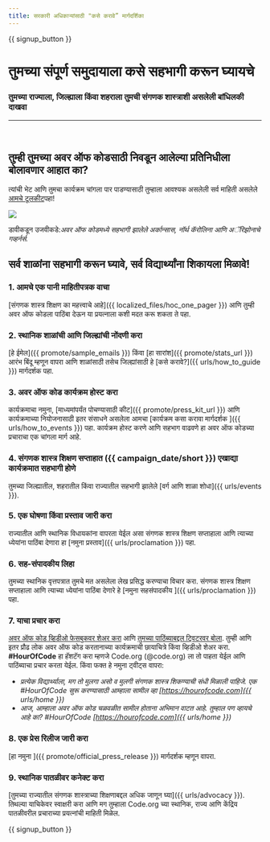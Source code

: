 ```yaml
---
title: सरकारी अधिकाऱ्यांसाठी "कसे करावे” मार्गदर्शिका
---
```


{{ signup_button }}

# तुमच्या संपूर्ण समुदायाला कसे सहभागी करून घ्यायचे

### तुमच्या राज्याला, जिल्ह्याला किंवा शहराला तुमची संगणक शास्त्राशी असलेली बांधिलकी दाखवा

* * *

</br>

## तुम्ही तुमच्या अवर ऑफ कोडसाठी निवडून आलेल्या प्रतिनिधीला बोलावणार आहात का?

त्यांची भेट आणि तुमचा कार्यक्रम चांगला पार पाडण्यासाठी तुम्हाला आवश्यक असलेली सर्व माहिती असलेले [आमचे टूलकीट](/files/elected-official.pdf)पहा!

![](/images/fit-800/hoc_govs.png)

डावीकडून उजवीकडे:*अवर ऑफ कोडमध्ये सहभागी झालेले अर्कान्सास, नॉर्थ कॅरोलिना आणि अॅरिझोनाचे गव्हर्नर्स.* 

## सर्व शाळांना सहभागी करून घ्यावे, सर्व विद्यार्थ्यांना शिकायला मिळावे!

### 1. आमचे एक पानी माहितीपत्रक वाचा

[संगणक शास्त्र शिक्षण का महत्त्वाचे आहे]({{ localized_files/hoc_one_pager }}) आणि तुम्ही अवर ऑफ कोडला पाठिंबा देऊन या प्रयत्नाला कशी मदत करू शकता ते पहा.

### 2. स्थानिक शाळांची आणि जिल्ह्यांची नोंदणी करा

[हे ईमेल]({{ promote/sample_emails }}) किंवा [हा सारांश]({{ promote/stats_url }}) आरंभ बिंदू म्हणून वापरा आणि शाळांसाठी तसेच जिल्ह्यांसाठी हे [कसे करावे?]({{ urls/how_to_guide }}) मार्गदर्शक पहा.

### 3. अवर ऑफ कोड कार्यक्रम होस्ट करा

कार्यक्रमाचा नमुना, [माध्यमांपर्यंत पोचण्यासाठी कीट]({{ promote/press_kit_url }}) आणि कार्यक्रमाच्या नियोजनासाठी इतर संसाधने असलेला आमचा [कार्यक्रम कसा करावा मार्गदर्शक ]({{ urls/how_to_events }}) पहा. कार्यक्रम होस्ट करणे आणि सहभाग वाढवणे हा अवर ऑफ कोडच्या प्रचाराचा एक चांगला मार्ग आहे.

### 4. संगणक शास्त्र शिक्षण सप्ताहात ({{ campaign_date/short }}) एखाद्या कार्यक्रमात सहभागी होणे

तुमच्या जिल्ह्यातील, शहरातील किंवा राज्यातील सहभागी झालेले [वर्ग आणि शाळा शोधा]({{ urls/events }}).

### 5. एक घोषणा किंवा प्रस्ताव जारी करा

राज्यातील आणि स्थानिक विधायकांना वापरता येईल असा संगणक शास्त्र शिक्षण सप्ताहाला आणि त्याच्या ध्येयांना पाठिंबा देणारा हा [नमुना प्रस्ताव]({{ urls/proclamation }}) पहा.

### 6. सह-संपादकीय लिहा

तुमच्या स्थानिक वृत्तपत्रात तुमचे मत असलेला लेख प्रसिद्ध करण्याचा विचार करा. संगणक शास्त्र शिक्षण सप्ताहाला आणि त्याच्या ध्येयांना पाठिंबा देणारे हे [नमुना सहसंपादकीय ]({{ urls/proclamation }}) पहा.

### 7. याचा प्रचार करा

[अवर ऑफ कोड व्हिडीओ फेसबुकवर शेअर करा](https://www.facebook.com/sharer/sharer.php?u=http%3A%2F%2Fhourofcode.com%2Fus) आणि [तुमच्या पाठिंब्याबद्दल ट्विटरवर बोला](https://twitter.com/intent/tweet?url=http%3A%2F%2Fhourofcode.com&text=I%27m%20participating%20in%20this%20year%27s%20%23HourOfCode%2C%20are%20you%3F%20%40codeorg&original_referer=https%3A%2F%2Fwww.google.com%2Furl%3Fq%3Dhttps%253A%252F%252Ftwitter.com%252Fshare%253Fhashtags%253D%2526amp%253Brelated%253Dcodeorg%2526amp%253Btext%253DI%252527m%252Bparticipating%252Bin%252Bthis%252Byear%252527s%252B%252523HourOfCode%25252C%252Bare%252Byou%25253F%252B%252540codeorg%2526amp%253Burl%253Dhttp%25253A%25252F%25252Fhourofcode.com%26sa%3DD%26sntz%3D1%26usg%3DAFQjCNE1GLTUbKZfMlEh9Aj5w0iswz6PYQ&related=codeorg&hashtags=). तुम्ही आणि इतर प्रौढ लोक अवर ऑफ कोड करतानाच्या कार्यक्रमाची छायाचित्रे किंवा व्हिडीओ शेअर करा. **#HourOfCode** हा हॅशटॅग करा म्हणजे Code.org (@code.org) ला तो पाहता येईल आणि पाठिंब्याचा प्रचार करता येईल. किंवा फक्त हे नमुना ट्वीट्स वापरा:

- *प्रत्येक विद्यार्थ्याला, मग तो मुलगा असो व मुलगी संगणक शास्त्र शिकण्याची संधी मिळाली पाहिजे. एक #HourOfCode सुरू करण्यासाठी आम्हाला सामील व्हा [https://hourofcode.com]({{ urls/home }})*
- *आज, आम्हाला अवर ऑफ कोड चळवळीत सामील होताना अभिमान वाटत आहे. तुम्हाल पण व्हायचे आहे का? #HourOfCode [https://hourofcode.com]({{ urls/home }})*

### 8. एक प्रेस रिलीज जारी करा

[हा नमुना ]({{ promote/official_press_release }}) मार्गदर्शक म्हणून वापरा.

### 9. स्थानिक पातळीवर कनेक्ट करा

[तुमच्या राज्यातील संगणक शास्त्राच्या शिक्षणाबद्दल अधिक जाणून घ्या]({{ urls/advocacy }}). तिथल्या याचिकेवर स्वाक्षरी करा आणि मग तुम्हाला Code.org च्या स्थानिक, राज्य आणि केंद्रिय पातळीवरील प्रचाराच्या प्रयत्नांची माहिती मिळेल.

{{ signup_button }}